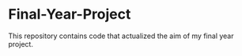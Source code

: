# Final-Year-Project
This repository contains code that actualized the aim of my final year project. 

